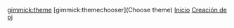 [gimmick:theme](cyborg)
[gimmick:themechooser](Choose theme)
[Inicio](index.md)
[Creación de pj](creacionpjsw.md)

